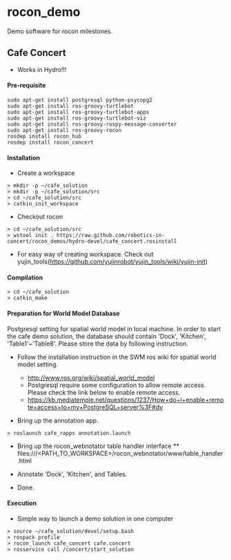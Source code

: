 rocon_demo
==========

Demo software for rocon milestones.

## Cafe Concert ##

* Works in Hydro!!!

#### Pre-requisite

```
sudo apt-get install postgresql python-psycopg2
sudo apt-get install ros-groovy-turtlebot
sudo apt-get install ros-groovy-turtlebot-apps
sudo apt-get install ros-groovy-turtlebot-viz
sudo apt-get install ros-groovy-rospy-message-converter
sudo apt-get install ros-groovy-rocon
rosdep install rocon_hub
rosdep install rocon_concert
```

#### Installation ####

 * Create a workspace

```
> mkdir -p ~/cafe_solution
> mkdir -p ~/cafe_solution/src
> cd ~/cafe_solution/src
> catkin_init_workspace
```

* Checkout rocon

```
> cd ~/cafe_solution/src
> wstool init . https://raw.github.com/robotics-in-concert/rocon_demos/hydro-devel/cafe_concert.rosinstall
```

* For easy way of creating workspace. Check out yujin_tools(https://github.com/yujinrobot/yujin_tools/wiki/yujin-init)


#### Compilation ####

```
> cd ~/cafe_solution
> catkin_make
```

#### Preparation for World Model Database ####

Postgresql setting for spatial world model in local machine. In order to start the cafe demo solution,
the database should contain 'Dock', 'Kitchen', 'Table1'~'Table8'. Please store the data by following instruction.

* Follow the installation instruction in the SWM ros wiki for spatial world model setting.
  * http://www.ros.org/wiki/spatial_world_model
  * Postgresql require some configuration to allow remote access. Please check the link below to enable remote access.
  * https://kb.mediatemple.net/questions/1237/How+do+I+enable+remote+access+to+my+PostgreSQL+server%3F#dv

* Bring up the annotation app.

```
> roslaunch cafe_rapps annotation.launch
```

* Bring up the rocon_webnotator table handler interface
** files:///\<PATH_TO_WORKSPACE\>/rocon_webnotator/www/table_handler.html

* Annotate 'Dock', 'Kitchen', and Tables.
* Done.

#### Execution ####

* Simple way to launch a demo solution in one computer

```
> source ~/cafe_solution/devel/setup.bash
> rospack profile
> rocon_launch cafe_concert cafe.concert
> rosservice call /concert/start_solution
```
